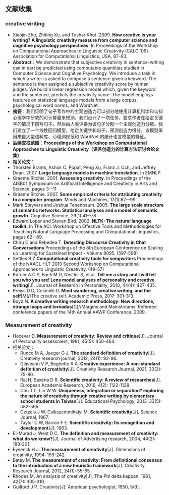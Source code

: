 ## 文献收集

### creative writing
* Xiaojin Zhu, Zhiting Xu, and Tushar Khot. 2009. **How creative is your writing? A linguistic creativity measure from computer science and cognitive psychology perspectives**. In Proceedings of the Workshop on Computational Approaches to Linguistic Creativity (CALC '09). Association for Computational Linguistics, USA, 87–93.
* **Abstract**：We demonstrate that subjective creativity in sentence-writing can in part be predicted using computable quantities studied in Computer Science and Cognitive Psychology. We introduce a task in which a writer is asked to compose a sentence given a keyword. The sentence is then assigned a subjective creativity score by human judges. We build a linear regression model which, given the keyword and the sentence, predicts the creativity score. The model employs features on statistical language models from a large corpus, psychological word norms, and WordNet.
* **摘要**：我们证明了句子写作中的主观创造力可以部分地使用计算机科学和认知心理学中研究的可计算量来预测。我们设计了一项任务，要求作者在给定关键字的情况下撰写句子。然后由人类评委为该句子分配一个主观创造力分数。我们建立了一个线性回归模型，给定关键字和句子，预测创造力得分。该模型采用来自大型语料库、心理词规范和 WordNet 的统计语言模型的特征。
* **后续查找范围**：**Proceedings of the Workshop on Computational Approaches to Linguistic Creativity（语言创造力的计算方法研讨会论文集）**
* **相关论文**：
 * Thorsten Brants, Ashok C. Popat, Peng Xu, Franz J. Och, and Jeffrey Dean. 2007. **Large language models in machine translation**. In EMNLP.
 * Graeme Ritchie. 2001. **Assessing creativity**. In Proceedings of the AISB01 Symposium on Artificial Intelligence and Creativity in Arts and Science, pages 3--11
 * Graeme Ritchie. 2007. **Some empirical criteria for attributing creativity to a computer program**. Minds and Machines, 17(1):67--99
 * Mark Steyvers and Joshua Tenenbaum. 2005. **The large scale structure of semantic networks: Statistical analyses and a model of semantic growth**. Cognitive Science, 29(1):41--78
 * Edward Loper and Steven Bird. 2002. **NLTK: The natural language toolkit.** In The ACL Workshop on Effective Tools and Methodologies for Teaching Natural Language Processing and Computational Linguistics, pages 62--69.
 * Chiru C and Rebedea T. **Detecting Discourse Creativity in Chat Conversations** Proceedings of the 8th European Conference on Scaling up Learning for Sustained Impact - Volume 8095. (597-598)
 * Settles B.Z **Computational creativity tools for songwriters** Proceedings of the NAACL HLT 2010 Second Workshop on Computational Approaches to Linguistic Creativity. (49-57)
* Küfner A C P, Back M D, Nestler S, et al. **Tell me a story and I will tell you who you are! Lens model analyses of personality and creative writing**[J]. Journal of Research in Personality, 2010, 44(4): 427-435.
* Preiss D D, Cosmelli D. **Mind wandering, creative writing, and the self**[M]//The creative self. Academic Press, 2017: 301-313.
* Boyd N. **A creative writing research methodology: New directions, strange loops and tornados**[C]//Margins and Mainstreams: Refereed conference papers of the 14th Annual AAWP Conference. 2009.

### Measurement of creativity
* Hocevar D. **Measurement of creativity: Review and critique**[J]. Journal of Personality assessment, 1981, 45(5): 450-464.
* 相关论文：
  * Runco M A, Jaeger G J. **The standard definition of creativity**[J]. Creativity research journal, 2012, 24(1): 92-96.
  * Glăveanu V P, Beghetto R A. **Creative experience: A non-standard definition of creativity**[J]. Creativity Research Journal, 2021, 33(2): 75-80.
  * Raj H, Saxena D R. **Scientific creativity: A review of researches**[J]. European Academic Research, 2016, 4(2): 1122-1138.
  * Chu T L, Lin W W. **Uniqueness, integration or separation? exploring the nature of creativity through creative writing by elementary school students in Taiwan**[J]. Educational Psychology, 2013, 33(5): 582-595.
  * Getzels J W, Csikszentmihalyi M. **Scientific creativity**[J]. Science Journal, 1967.
  * Taylor C W, Barron F E. **Scientific creativity: Its recognition and development**[J]. 1963.
* El-Murad J, West D C. **The definition and measurement of creativity: what do we know?**[J]. Journal of Advertising research, 2004, 44(2): 188-201.
* Eysenck H J. **The measurement of creativity**[J]. Dimensions of creativity, 1994: 199-242.
* Batey M. **The measurement of creativity: From definitional consensus to the introduction of a new heuristic framework**[J]. Creativity Research Journal, 2012, 24(1): 55-65.
* Rhodes M. An analysis of creativity[J]. The Phi delta kappan, 1961, 42(7): 305-310.
* Guilford J P. Creativity[J]. American psychologist, 1950, 5(9).


